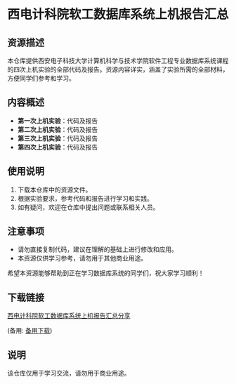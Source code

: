 # 西电计科院软工数据库系统上机报告汇总

## 资源描述

本仓库提供西安电子科技大学计算机科学与技术学院软件工程专业数据库系统课程的四次上机实验的全部代码及报告。资源内容详实，涵盖了实验所需的全部材料，方便同学们参考和学习。

## 内容概述

- **第一次上机实验**：代码及报告
- **第二次上机实验**：代码及报告
- **第三次上机实验**：代码及报告
- **第四次上机实验**：代码及报告

## 使用说明

1. 下载本仓库中的资源文件。
2. 根据实验要求，参考代码和报告进行学习和实践。
3. 如有疑问，欢迎在仓库中提出问题或联系相关人员。

## 注意事项

- 请勿直接复制代码，建议在理解的基础上进行修改和应用。
- 本资源仅供学习参考，请勿用于其他商业用途。

希望本资源能够帮助到正在学习数据库系统的同学们，祝大家学习顺利！

## 下载链接
[西电计科院软工数据库系统上机报告汇总分享](https://pan.quark.cn/s/38761df89b3a) 

(备用: [备用下载](https://pan.baidu.com/s/1o30ciybu40gbam_J3EDzJA?pwd=1234))

## 说明

该仓库仅用于学习交流，请勿用于商业用途。
